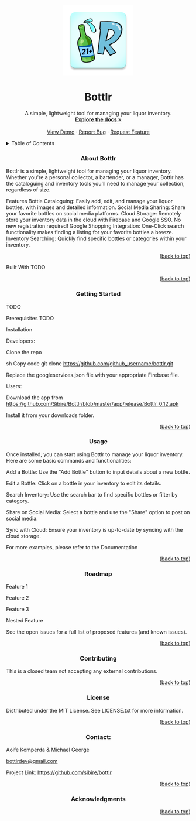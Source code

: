 <!-- Improved compatibility of back to top link: See: https://github.com/othneildrew/Best-README-Template/pull/73 -->
<a name="readme-top"></a>

<!--
*** Thanks for checking out the Best-README-Template. If you have a suggestion
*** that would make this better, please fork the repo and create a pull request
*** or simply open an issue with the tag "enhancement".
*** Don't forget to give the project a star!
*** Thanks again! Now go create something AMAZING! :D
-->
<!-- PROJECT SHIELDS -->
<!--
*** I'm using markdown "reference style" links for readability.
*** Reference links are enclosed in brackets [ ] instead of parentheses ( ).
*** See the bottom of this document for the declaration of the reference variables
*** for contributors-url, forks-url, etc. This is an optional, concise syntax you may use.
*** https://www.markdownguide.org/basic-syntax/#reference-style-links
-->







<!-- PROJECT LOGO -->
<br />
<div align="center">
  <img src="https://raw.githubusercontent.com/Sibire/Bottlr/master/app/src/main/res/mipmap-xxxhdpi/ic_launcher.webp">
    
<h1 align="center">Bottlr</h1>
  <p align="center">
    A simple, lightweight tool for managing your liquor inventory.
    <br />
    <a href="https://github.com/github_username/bottlr"><strong>Explore the docs »</strong></a>
    <br />
    <br />
    <a href="https://github.com/github_username/bottlr">View Demo</a>
    ·
    <a href="https://github.com/github_username/bottlr/issues/new?labels=bug&template=bug-report---.md">Report Bug</a>
    ·
    <a href="https://github.com/github_username/bottlr/issues/new?labels=enhancement&template=feature-request---.md">Request Feature</a>
  </p>
</div>
<!-- TABLE OF CONTENTS -->
<details>
  <summary>Table of Contents</summary>
  <ol>
    <li>
      <a href="#about-the-project">About The Project</a>
      <ul>
        <li><a href="#built-with">Built With</a></li>
      </ul>
    </li>
    <li>
      <a href="#getting-started">Getting Started</a>
      <ul>
        <li><a href="#prerequisites">Prerequisites</a></li>
        <li><a href="#installation">Installation</a></li>
      </ul>
    </li>
    <li><a href="#usage">Usage</a></li>
    <li><a href="#roadmap">Roadmap</a></li>
    <li><a href="#contributing">Contributing</a></li>
    <li><a href="#license">License</a></li>
    <li><a href="#contact">Contact</a></li>
    <li><a href="#acknowledgments">Acknowledgments</a></li>
  </ol>
</details>
<!-- ABOUT THE PROJECT -->
<h3 align="center">About Bottlr</h3>


Bottlr is a simple, lightweight tool for managing your liquor inventory. Whether you're a personal collector, a bartender, or a manager, Bottlr has the cataloguing and inventory tools you'll need to manage your collection, regardless of size.

Features
Bottle Cataloguing: Easily add, edit, and manage your liquor bottles, with images and detailed information.
Social Media Sharing: Share your favorite bottles on social media platforms.
Cloud Storage: Remotely store your inventory data in the cloud with Firebase and Google SSO. No new registration required!
Google Shopping Integration: One-Click search functionality makes finding a listing for your favorite bottles a breeze.
Inventory Searching: Quickly find specific bottles or categories within your inventory.
<p align="right">(<a href="#readme-top">back to top</a>)</p>
Built With
TODO
<p align="right">(<a href="#readme-top">back to top</a>)</p>
<!-- GETTING STARTED -->
<h3 align="center">Getting Started</h3>
TODO

Prerequisites
TODO

Installation

Developers:

Clone the repo

sh
Copy code
git clone https://github.com/github_username/bottlr.git

Replace the googleservices.json file with your appropriate Firebase file.

Users:

Download the app from https://github.com/Sibire/Bottlr/blob/master/app/release/Bottlr_0.12.apk

Install it from your downloads folder.

<p align="right">(<a href="#readme-top">back to top</a>)</p>
<!-- USAGE EXAMPLES -->
<h3 align="center">Usage</h3>

Once installed, you can start using Bottlr to manage your liquor inventory. Here are some basic commands and functionalities:

Add a Bottle: Use the "Add Bottle" button to input details about a new bottle.

Edit a Bottle: Click on a bottle in your inventory to edit its details.

Search Inventory: Use the search bar to find specific bottles or filter by category.

Share on Social Media: Select a bottle and use the "Share" option to post on social media.

Sync with Cloud: Ensure your inventory is up-to-date by syncing with the cloud storage.

For more examples, please refer to the Documentation

<p align="right">(<a href="#readme-top">back to top</a>)</p>
<!-- ROADMAP -->
<h3 align="center">Roadmap</h3>

 Feature 1
 
 Feature 2
 
 Feature 3
 
 Nested Feature
 
See the open issues for a full list of proposed features (and known issues).

<p align="right">(<a href="#readme-top">back to top</a>)</p>
<!-- CONTRIBUTING -->
<h3 align="center">Contributing</h3>

This is a closed team not accepting any external contributions.

<p align="right">(<a href="#readme-top">back to top</a>)</p>
<!-- LICENSE -->
<h3 align="center">License</h3>

Distributed under the MIT License. See LICENSE.txt for more information.

<p align="right">(<a href="#readme-top">back to top</a>)</p>
<!-- CONTACT -->
<h3 align="center">Contact:</h3>

Aoife Komperda & Michael George

bottlrdev@gmail.com

Project Link: https://github.com/sibire/bottlr

<p align="right">(<a href="#readme-top">back to top</a>)</p>
<!-- ACKNOWLEDGMENTS -->
<h3 align="center">Acknowledgments</h3>
<p align="right">(<a href="#readme-top">back to top</a>)</p>
<!-- MARKDOWN LINKS & IMAGES -->
<!-- https://www.markdownguide.org/basic-syntax/#reference-style-links -->
